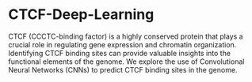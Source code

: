 # CTCF-Deep-Learning

CTCF (CCCTC-binding factor) is a highly conserved protein that plays a crucial role in regulating gene expression and chromatin organization. Identifying CTCF binding sites can provide valuable insights into the functional elements of the genome. We explore the use of Convolutional Neural Networks (CNNs) to predict CTCF binding sites in the genome.
